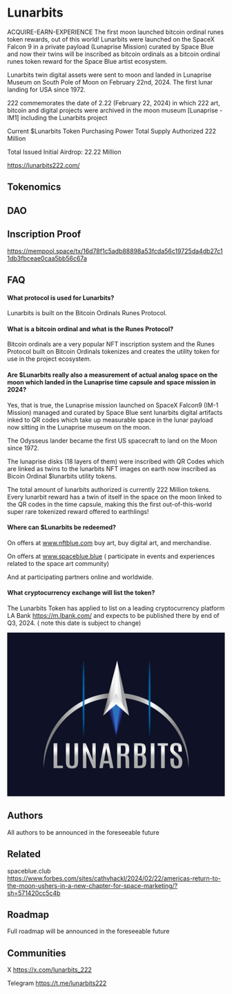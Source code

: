 
# Lunarbits

ACQUIRE-EARN-EXPERIENCE
The first moon launched bitcoin ordinal runes token rewards, out of this world!
Lunarbits were launched on the SpaceX Falcon 9 in a private payload (Lunaprise Mission) curated by Space Blue and now their twins will be inscribed as bitcoin ordinals as a bitcoin ordinal runes token reward for the Space Blue artist ecosystem.

Lunarbits twin digital assets were sent to moon and landed in Lunaprise Museum on South Pole of Moon on February 22nd, 2024. The first lunar landing for USA since 1972.


222 commemorates the date of 2.22 (February 22, 2024) in which 222 art, bitcoin and digital projects were archived in the moon museum [Lunaprise -IM1] including the Lunarbits project

Current $Lunarbits Token Purchasing Power
Total Supply Authorized 222 Million

Total Issued Initial Airdrop: 22.22 Million

https://lunarbits222.com/

## Tokenomics

## DAO

## Inscription Proof
https://mempool.space/tx/16d78f1c5adb88898a53fcda56c19725da4db27c11db3fbceae0caa5bb56c67a

## FAQ



#### What protocol is used for Lunarbits?

Lunarbits is built on the Bitcoin Ordinals Runes Protocol.

#### What is a bitcoin ordinal and what is the Runes Protocol?

Bitcoin ordinals are a very popular NFT inscription system and the Runes Protocol built on Bitcoin Ordinals tokenizes and creates the utility token for use in the project  ecosystem.

#### Are $Lunarbits really also a measurement of actual analog space on the moon which landed in the Lunaprise time capsule and space mission in 2024?

Yes, that is true, the Lunaprise mission launched on SpaceX Falcon9 (IM-1 Mission)  managed and curated by Space Blue sent lunarbits digital artifacts inked to QR codes which take up measurable space in the lunar payload now sitting in the Lunaprise museum on the moon.

The Odysseus lander became the first US spacecraft to land on the Moon since 1972.

The lunaprise disks (18 layers of them) were inscribed with QR Codes which are linked  as twins to the lunarbits NFT images on earth now inscribed as Bicoin Ordinal $lunarbits utility tokens.

The total amount of lunarbits authorized is currently 222 Million tokens. Every lunarbit reward has a twin of itself in the space on the moon linked to the QR codes in the time capsule, making this the first out-of-this-world super rare tokenized reward offered to earthlings!

#### Where can $Lunarbits be redeemed?

On offers at www.nftblue.com buy art, buy digital art, and merchandise.

On offers at www.spaceblue.blue ( participate in events and experiences related to the space art community)

And at participating partners online and worldwide.

#### What cryptocurrency exchange will list the token?
The Lunarbits Token has applied to list on a leading cryptocurrency platform LA Bank https://m.lbank.com/ and expects to be published there by end of Q3, 2024. ( note this date is subject to change)



![Logo](https://github.com/Lunarbits222/Lunarbits222/blob/main/Lunarbits%20Logo.jpg?raw=true)

##  Authors

All authors to be announced in the foreseeable future

## Related

spaceblue.club
https://www.forbes.com/sites/cathyhackl/2024/02/22/americas-return-to-the-moon-ushers-in-a-new-chapter-for-space-marketing/?sh=571420cc5c4b


## Roadmap

Full roadmap will be announced in the foreseeable future


## Communities
X
https://x.com/lunarbits_222

Telegram
https://t.me/lunarbits222
